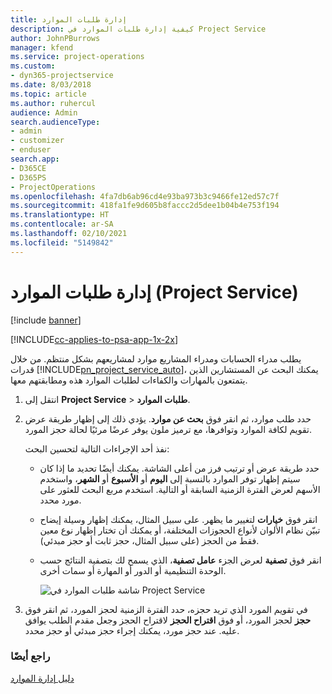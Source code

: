 ```yaml
---
title: إدارة طلبات الموارد
description: كيفية إدارة طلبات الموارد في Project Service
author: JohnPBurrows
manager: kfend
ms.service: project-operations
ms.custom:
- dyn365-projectservice
ms.date: 8/03/2018
ms.topic: article
ms.author: ruhercul
audience: Admin
search.audienceType:
- admin
- customizer
- enduser
search.app:
- D365CE
- D365PS
- ProjectOperations
ms.openlocfilehash: 4fa7db6ab96cd4e93ba973b3c9466fe12ed57c7f
ms.sourcegitcommit: 418fa1fe9d605b8faccc2d5dee1b04b4e753f194
ms.translationtype: HT
ms.contentlocale: ar-SA
ms.lasthandoff: 02/10/2021
ms.locfileid: "5149842"
---
```

# <a name="manage-resource-requests-project-service"></a>إدارة طلبات الموارد (Project Service)

[!include [banner](../includes/psa-now-project-operations.md)]

[!INCLUDE[cc-applies-to-psa-app-1x-2x](../includes/cc-applies-to-psa-app-1x-2x.md)]

يطلب مدراء الحسابات ومدراء المشاريع موارد لمشاريعهم بشكل منتظم. من خلال قدرات [!INCLUDE[pn_project_service_auto](../includes/pn-project-service-auto.md)]، يمكنك البحث عن المستشارين الذين يتمتعون بالمهارات والكفاءات لطلبات الموارد هذه ومطابقتهم معها.  
  
1. انتقل إلى **Project Service** > **طلبات الموارد**.  
  
2. حدد طلب موارد، ثم انقر فوق **بحث عن موارد**. يؤدي ذلك إلى إظهار طريقة عرض تقويم لكافة الموارد وتوافرها، مع ترميز ملون يوفر عرضًا مرئيًا لحالة حجز المورد.  
  
    نفذ أحد الإجراءات التالية لتحسين البحث:  
  
   -   حدد طريقة عرض أو ترتيب فرز من أعلى الشاشة. يمكنك أيضًا تحديد ما إذا كان سيتم إظهار توفر الموارد بالنسبة إلى **اليوم** أو **الأسبوع** أو **الشهر**، واستخدم الأسهم لعرض الفترة الزمنية السابقة أو التالية. استخدم مربع البحث للعثور على مورد محدد.  
  
   -   انقر فوق **خيارات** لتغيير ما يظهر. على سبيل المثال، يمكنك إظهار وسيلة إيضاح تبيّن نظام الألوان لأنواع الحجوزات المختلفة، أو يمكنك أن تختار إظهار نوع معين فقط من الحجز (على سبيل المثال، حجز ثابت أو حجز مبدئي).  
  
   -   انقر فوق **تصفية** لعرض الجزء **عامل تصفية**، الذي يسمح لك بتصفية النتائج حسب الوحدة التنظيمية أو الدور أو المهارة أو سمات أخرى.  
  
       ![شاشة طلبات الموارد في Project Service](../psa/media/project-service-resource-request-screen.png "شاشة طلبات الموارد في Project Service")  
  
3. في تقويم المورد الذي تريد حجزه، حدد الفترة الزمنية لحجز المورد، ثم انقر فوق **حجز** لحجز المورد، أو فوق **اقتراح الحجز** لاقتراح الحجز وجعل مقدم الطلب‬ يوافق عليه. عند حجز مورد، يمكنك إجراء حجز مبدئي‬ أو حجز محدد‬.  
  
### <a name="see-also"></a>راجع أيضًا  
 [دليل إدارة الموارد](../psa/resource-manager-guide.md)
